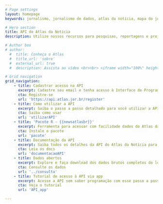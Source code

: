 ```yaml
---
# Page settings
layout: homepage
keywords: jornalismo, jornalismo de dados, atlas da notícia, mapa do jornalismo, transparência

# Hero section
title: API do Atlas da Notícia
description: Utilize nossos recursos para pesquisas, reportagens e projetos

# Author box
# author:
  #  title: Conheça o Atlas
  #  title_url: 'sobre'
  #  external_url: true
  #  description: Assista ao vídeo <br><br> <iframe width="100%" height="160" src="https://www.youtube.com/embed/dVYrf29Qsdc?rel=0" frameborder="0" allow="autoplay; encrypted-media" allowfullscreen></iframe>

# Grid navigation
grid_navigation:
    - title: Cadastrar acesso na API
      excerpt: Cadastre seu email e tenha acesso à Interface de Programação de Aplicações do Atlas da Notícia
      cta: Registre-se
      url: 'https://api.atlas.jor.br/register'
    - title: Como utilizar a API
      excerpt: Saiba o passo a passo detalhado para você utilizar a API do Atlas da Notícia, usando Postman, Python e R
      cta: Saiba como usar
      url: 'utilizarAPI'
    - title: 'Pacote R - {{newsatlasbr}}'
      excerpt: Ferramenta para acessar com facilidade dados do Atlas da Notícia usando a linguagem de programação R
      cta: Instale o pacote
      url: 'pacote'
    - title: Documentação da API
      excerpt: Saiba todos os detalhes da API do Atlas da Notícia para acessar os dados diretamente
      cta: Leia os docs
      url: 'documentacaoAPI'
    - title: Dados abertos
      excerpt: Explore e faça download dos dados brutos completos do levantamento
      cta: Consulte os dados
      url: '../consulta'
    - title: Tutorial de acesso à API via app
      excerpt: Acesse a API sem saber programação com esse passo a passo detalhado
      cta: Veja o tutorial
      url: 'API_app'

---
```

